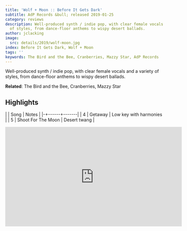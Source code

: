 ```yaml
---
title: 'Wolf + Moon :: Before It Gets Dark'
subtitle: AdP Records &bull; released 2019-01-25
category: reviews
description: Well-produced synth / indie pop, with clear female vocals and a variety
  of styles, from dance-floor anthems to wispy desert ballads.
author: jclacking
image:
  src: details/2019/wolf-moon.jpg
index: Before It Gets Dark, Wolf + Moon
tags: ''
keywords: The Bird and the Bee, Cranberries, Mazzy Star, AdP Records
---
```

Well-produced synth / indie pop, with clear female vocals and a variety of styles, from dance-floor anthems to wispy desert ballads.<!--more-->

**Related**: The Bird and the Bee, Cranberries, Mazzy Star

## Highlights

| | Song | Notes |
|-+------+-------|
| 4 | Getaway | Low key with harmonies |
| 5 | Shoot For The Moon | Desert twang |

<div class="tlo-detail-video"><iframe width="560" height="315" src="https://www.youtube.com/embed/h88qm4PZzBQ" frameborder="0" allow="autoplay; encrypted-media" allowfullscreen></iframe></div>

